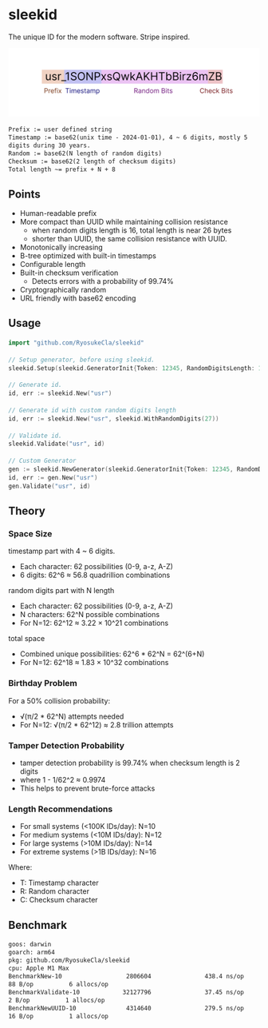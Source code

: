 # sleekid

The unique ID for the modern software. Stripe inspired.

![id format](./id_format.png)

```
Prefix := user defined string
Timestamp := base62(unix time - 2024-01-01), 4 ~ 6 digits, mostly 5 digits during 30 years.
Random := base62(N length of random digits)
Checksum := base62(2 length of checksum digits)
Total length ~= prefix + N + 8
```

## Points

- Human-readable prefix
- More compact than UUID while maintaining collision resistance
  - when random digits length is 16, total length is near 26 bytes
  - shorter than UUID, the same collision resistance with UUID.
- Monotonically increasing
- B-tree optimized with built-in timestamps
- Configurable length
- Built-in checksum verification
  - Detects errors with a probability of 99.74%
- Cryptographically random
- URL friendly with base62 encoding

## Usage

```go
import "github.com/RyosukeCla/sleekid"

// Setup generator, before using sleekid.
sleekid.Setup(sleekid.GeneratorInit{Token: 12345, RandomDigitsLength: 12})

// Generate id.
id, err := sleekid.New("usr")

// Generate id with custom random digits length
id, err := sleekid.New("usr", sleekid.WithRandomDigits(27))

// Validate id.
sleekid.Validate("usr", id)

// Custom Generator
gen := sleekid.NewGenerator(sleekid.GeneratorInit{Token: 12345, RandomDigitsLength: 12})
id, err := gen.New("usr")
gen.Validate("usr", id)
```

## Theory

### Space Size

timestamp part with 4 ~ 6 digits.
- Each character: 62 possibilities (0-9, a-z, A-Z)
- 6 digits: 62^6 ≈ 56.8 quadrillion combinations


random digits part with N length

- Each character: 62 possibilities (0-9, a-z, A-Z)
- N characters: 62^N possible combinations
- For N=12: 62^12 ≈ 3.22 × 10^21 combinations

total space
- Combined unique possibilities: 62^6 * 62^N = 62^(6+N)
- For N=12: 62^18 ≈ 1.83 × 10^32 combinations

### Birthday Problem

For a 50% collision probability:
- √(π/2 * 62^N) attempts needed
- For N=12: √(π/2 * 62^12) ≈ 2.8 trillion attempts

### Tamper Detection Probability

- tamper detection probability is 99.74% when checksum length is 2 digits
- where 1 - 1/62^2 ≈ 0.9974
- This helps to prevent brute-force attacks

### Length Recommendations

- For small systems (<100K IDs/day): N=10
- For medium systems (<10M IDs/day): N=12
- For large systems (>10M IDs/day): N=14
- For extreme systems (>1B IDs/day): N=16

Where:
- T: Timestamp character
- R: Random character
- C: Checksum character

## Benchmark

```
goos: darwin
goarch: arm64
pkg: github.com/RyosukeCla/sleekid
cpu: Apple M1 Max
BenchmarkNew-10                  2806604               438.4 ns/op            88 B/op          6 allocs/op
BenchmarkValidate-10            32127796               37.45 ns/op             2 B/op          1 allocs/op
BenchmarkNewUUID-10              4314640               279.5 ns/op            16 B/op          1 allocs/op
```
